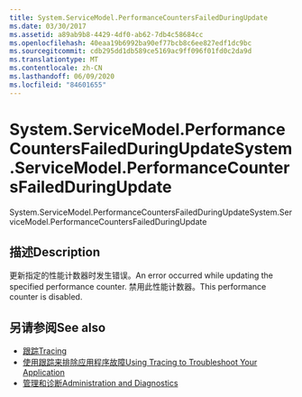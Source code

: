 ```yaml
---
title: System.ServiceModel.PerformanceCountersFailedDuringUpdate
ms.date: 03/30/2017
ms.assetid: a89ab9b8-4429-4df0-ab62-7db4c58684cc
ms.openlocfilehash: 40eaa19b6992ba90ef77bcb8c6ee827edf1dc9bc
ms.sourcegitcommit: cdb295dd1db589ce5169ac9ff096f01fd0c2da9d
ms.translationtype: MT
ms.contentlocale: zh-CN
ms.lasthandoff: 06/09/2020
ms.locfileid: "84601655"
---
```

# <a name="systemservicemodelperformancecountersfailedduringupdate"></a><span data-ttu-id="15bb1-102">System.ServiceModel.PerformanceCountersFailedDuringUpdate</span><span class="sxs-lookup"><span data-stu-id="15bb1-102">System.ServiceModel.PerformanceCountersFailedDuringUpdate</span></span>
<span data-ttu-id="15bb1-103">System.ServiceModel.PerformanceCountersFailedDuringUpdate</span><span class="sxs-lookup"><span data-stu-id="15bb1-103">System.ServiceModel.PerformanceCountersFailedDuringUpdate</span></span>  
  
## <a name="description"></a><span data-ttu-id="15bb1-104">描述</span><span class="sxs-lookup"><span data-stu-id="15bb1-104">Description</span></span>  
 <span data-ttu-id="15bb1-105">更新指定的性能计数器时发生错误。</span><span class="sxs-lookup"><span data-stu-id="15bb1-105">An error occurred while updating the specified performance counter.</span></span> <span data-ttu-id="15bb1-106">禁用此性能计数器。</span><span class="sxs-lookup"><span data-stu-id="15bb1-106">This performance counter is disabled.</span></span>  
  
## <a name="see-also"></a><span data-ttu-id="15bb1-107">另请参阅</span><span class="sxs-lookup"><span data-stu-id="15bb1-107">See also</span></span>

- [<span data-ttu-id="15bb1-108">跟踪</span><span class="sxs-lookup"><span data-stu-id="15bb1-108">Tracing</span></span>](index.md)
- [<span data-ttu-id="15bb1-109">使用跟踪来排除应用程序故障</span><span class="sxs-lookup"><span data-stu-id="15bb1-109">Using Tracing to Troubleshoot Your Application</span></span>](using-tracing-to-troubleshoot-your-application.md)
- [<span data-ttu-id="15bb1-110">管理和诊断</span><span class="sxs-lookup"><span data-stu-id="15bb1-110">Administration and Diagnostics</span></span>](../index.md)
